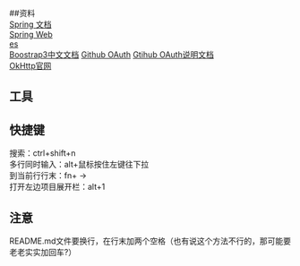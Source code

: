 ##资料  
[Spring 文档](https://spring.io/guides)  
[Spring Web](https://spring.io/guides/gs/serving-web-content/)  
[es](https://elasticsearch.cn/)  
[Boostrap3中文文档](https://v3.bootcss.com/)
[Github OAuth](https://developer.github.com/apps/building-oauth-apps/creating-an-oauth-app/)
[Gtihub OAuth说明文档](https://developer.github.com/apps/building-oauth-apps/authorizing-oauth-apps/)  
[OkHttp官网](https://square.github.io/okhttp/)



## 工具  

## 快捷键  
搜索：ctrl+shift+n   
多行同时输入：alt+鼠标按住左键往下拉  
到当前行行末：fn+ ->  
打开左边项目展开栏：alt+1  

## 注意  
README.md文件要换行，在行末加两个空格（也有说这个方法不行的，那可能要老老实实加回车?）